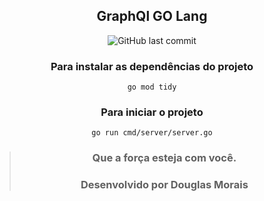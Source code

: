 <div align="center">

## GraphQl GO Lang

</div>


<div align="center">
<img alt="GitHub last commit" src="https://img.shields.io/github/last-commit/mrdouglasmorais/13-graphql">
</div>

<div align="center">

### Para instalar as dependências do projeto

``` go mod tidy ```


### Para iniciar o projeto

``` go run cmd/server/server.go ```

</div>

<div align="center">

> ### **Que a força esteja com você.**
> 
> ### Desenvolvido por **Douglas Morais**

</div>